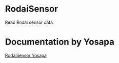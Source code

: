 # RodaiSensor
Read Rodai sensor data

# Documentation by Yosapa

[RodaiSensor Yosapa](https://madhephaestus.github.io/ESP32AnalogRead/files.html)

